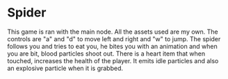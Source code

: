 # Spider
This game is ran with the main node. All the assets used are my own. 
The controls are "a" and "d" to move left and right and "w" to jump.
The spider follows you and tries to eat you, he bites you with an animation and when you are bit, blood particles shoot out.
There is a heart item that when touched, increases the health of the player. It emits idle particles and also an explosive particle when it is grabbed. 
